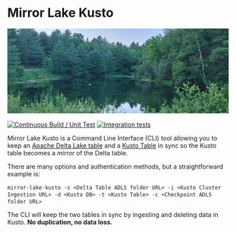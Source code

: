 # Mirror Lake Kusto

![Lake](documentation/media/Lake.png)

[![Continuous Build / Unit Test](https://github.com/Azure/mirror-lake-kusto/actions/workflows/continuous-build.yaml/badge.svg)](https://github.com/Azure/mirror-lake-kusto/actions/workflows/continuous-build.yaml)
[![Integration tests](https://github.com/Azure/mirror-lake-kusto/actions/workflows/int_tests.yaml/badge.svg)](https://github.com/Azure/mirror-lake-kusto/actions/workflows/int_tests.yaml)

Mirror Lake Kusto is a Command Line Interface (CLI) tool allowing you to keep an [Apache Delta Lake table](https://delta.io/) and a [Kusto Table](https://learn.microsoft.com/en-us/azure/data-explorer/data-explorer-overview) in sync so the Kusto table becomes a *mirror* of the Delta table.

There are many options and authentication methods, but a straightforward example is:

```
mirror-lake-kusto -s <Delta Table ADLS folder URL> -i <Kusto Cluster Ingestion URL> -d <Kusto DB> -t <Kusto Table> -c <Checkpoint ADLS folder URL>
```

The CLI will keep the two tables in sync by ingesting and deleting data in Kusto.  **No duplication, no data loss.**